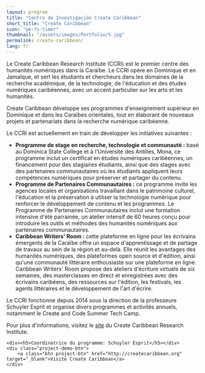 ```yaml
---
layout: program
title: "Centro de Investigación Create Caribbean"
short_title: "Create Caribbean"
icon: "pe-7s-timer"
thumbnail: "/assets/images/Portfolio/5.jpg"
permalink: create-caribbean/
lang: fr
---
```


<div class="portfolio-details">
<p>Le Create Caribbean Research Institute (CCRI) est le premier centre des humanités numériques dans la Caraïbe. Le CCRI opère en Dominique et en Jamaïque, et sert les étudiants et chercheurs dans les domaines de la recherche académique, de la technologie, de l'éducation et des études numériques caribéennes, avec un accent particulier sur les arts et les humanités.</p>
<p>Create Caribbean développe ses programmes d'enseignement supérieur en Dominique et dans les Caraïbes orientales, tout en élaborant de nouveaux projets et partenariats dans la recherche numérique caribéenne.</p>
<p>Le CCRI est actuellement en train de développer les initiatives suivantes :</p>
<ul>
    <li><strong>Programme de stage en recherche, technologie et communauté :</strong> basé au Dominica State College et à l'Université des Antilles, Mona, ce programme inclut un certificat en études numériques caribéennes, un financement pour des stagiaires étudiants, ainsi que des stages avec des partenaires communautaires où les étudiants appliquent leurs compétences numériques pour préserver et partager du contenu.</li>
    <li><strong>Programme de Partenaires Communautaires :</strong> ce programme invite les agences locales et organisations travaillant dans le patrimoine culturel, l'éducation et la préservation à utiliser la technologie numérique pour renforcer le développement de contenu et les programmes. Le Programme de Partenaires Communautaires inclut une formation intensive d'été parrainée, un atelier intensif de 60 heures conçu pour introduire les outils et méthodes des humanités numériques aux partenaires communautaires.</li>
    <li><strong>Caribbean Writers' Room :</strong> cette plateforme en ligne pour les écrivains émergents de la Caraïbe offre un espace d'apprentissage et de partage de travaux au sein de la région et au-delà. Elle réunit les avantages des humanités numériques, des plateformes open source et d'édition, ainsi qu'une communauté littéraire enthousiaste sur une plateforme en ligne. Caribbean Writers' Room propose des ateliers d'écriture virtuels de six semaines, des masterclasses en direct et enregistrées avec des écrivains caribéens, des ressources sur l'édition, les festivals, les agents littéraires et le développement de l'art d'écrire.</li>
</ul>
<p>Le CCRI fonctionne depuis 2014 sous la direction de la professeure Schuyler Esprit et organise divers programmes et activités annuels, notamment le Create and Code Summer Tech Camp.</p>
<p>Pour plus d'informations, visitez le <a href="http://createcaribbean.org/" target="_blank">site</a> du Create Caribbean Research Institute.</p>

    <div><h5>Coordinatrice du programme: Schuyler Esprit</h5></div>
    <div class="project-demo-btn">
        <a class="btn project-btn" href="http://createcaribbean.org" target="_blank">Visite Create Caribbean</a>
    </div>

</div>
